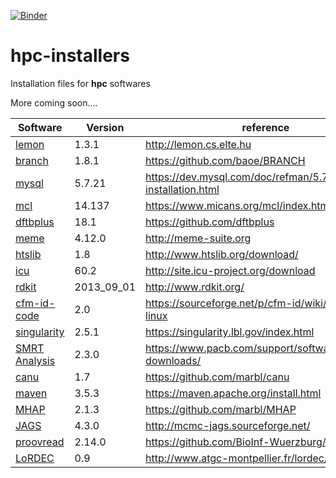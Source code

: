 [![Binder](https://mybinder.org/badge.svg)](https://mybinder.org/v2/gh/ganguvamshi/hpc-installers.git/master)

# hpc-installers

Installation files for **hpc** softwares

More coming soon.... 

Software| Version | reference
--------|---------|----------
[lemon](lemon_v1.3.1.md) | 1.3.1 | http://lemon.cs.elte.hu 
[branch](branch.md)|1.8.1|https://github.com/baoe/BRANCH
[mysql](mysql.md)|5.7.21| https://dev.mysql.com/doc/refman/5.7/en/source-installation.html
[mcl](mcl.md)|14.137|https://www.micans.org/mcl/index.html
[dftbplus](dftbplus.md)|18.1|https://github.com/dftbplus 
[meme](meme.md)|4.12.0|http://meme-suite.org 
[htslib](htslib_1.8.md)|1.8|http://www.htslib.org/download/ 
[icu](icu_60.2.md)|60.2|http://site.icu-project.org/download 
[rdkit](rdkit.md)|2013_09_01|http://www.rdkit.org/
[cfm-id-code](cfm-id.md)|2.0|https://sourceforge.net/p/cfm-id/wiki/Home/#on-linux
[singularity](singaularity_2.5.1.md)|2.5.1|https://singularity.lbl.gov/index.html
[SMRT Analysis](smrt_analysis_2.3.0.md)|2.3.0|https://www.pacb.com/support/software-downloads/
[canu](canu_1.7.md)|1.7|https://github.com/marbl/canu
[maven](maven_3.5.3.md)|3.5.3|https://maven.apache.org/install.html
[MHAP](mhap_2.1.3.md)|2.1.3|https://github.com/marbl/MHAP
[JAGS](jags_4.3.0.md)|4.3.0|http://mcmc-jags.sourceforge.net/ 
[proovread](proovread_2.14.0.md)|2.14.0|https://github.com/BioInf-Wuerzburg/proovread 
[LoRDEC](lordec_0.9.md)|0.9|http://www.atgc-montpellier.fr/lordec/